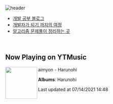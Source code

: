 ![header](https://capsule-render.vercel.app/api?type=waving&color=timeGradient&height=200&section=header&text=Mooneeᕕ(ᐛ)ᕗ&fontSize=40&animation=fadeIn)
- [개발 공부 블로그](https://mooneedev.netlify.app/)
- [개발자가 되기 까지의 여정](https://www.notion.so/mooneedev/4a78cf4af0a74c26a5880871ada05ddb)
- [알고리즘 문제풀이 정리하는 곳](https://www.notion.so/mooneedev/Algorithms-f47ea3f7bcd7444d834bcf6ce8c1cf78)

<br/>


## Now Playing on YTMusic

[<img align="left" width="100" src="https://lh3.googleusercontent.com/BDr7hFHmVb63MqTriPKcsB0b8_qlsNQRX5ZgNcsyZugOKttn9-1b3zyLfww19V1zdjSfEfuMbvzZbU4">](https://music.youtube.com/watch?v=Po2Ujyn8SXE)

aimyon - Harunohi

**Albums**: Harunohi

Last updated at 07/14/2021 14:48
